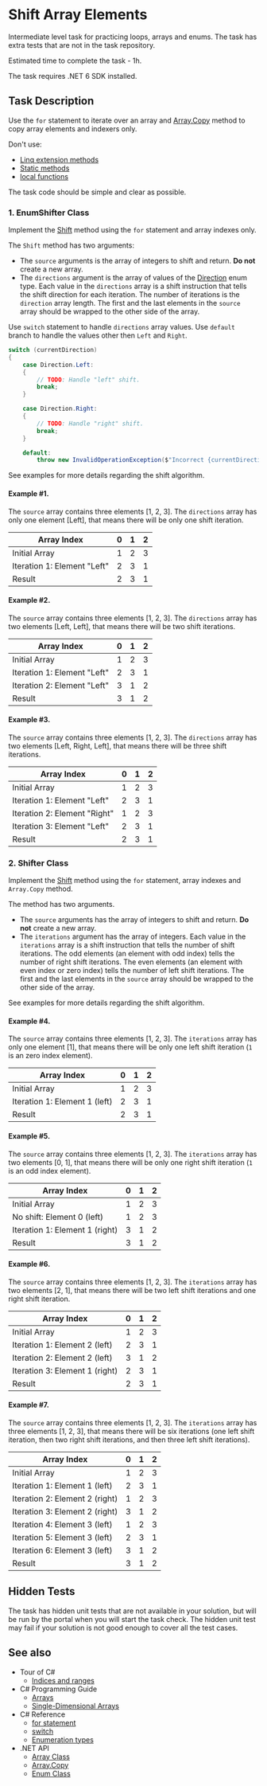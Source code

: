 # Shift Array Elements

Intermediate level task for practicing loops, arrays and enums. The task has extra tests that are not in the task repository.

Estimated time to complete the task - 1h.

The task requires .NET 6 SDK installed.


## Task Description

Use the `for` statement to iterate over an array and [Array.Copy](https://docs.microsoft.com/en-us/dotnet/api/system.array.copy) method to copy array elements and indexers only.

Don't use:
* [Linq extension methods](https://docs.microsoft.com/en-us/dotnet/api/system.linq)
* [Static methods](https://docs.microsoft.com/en-us/dotnet/csharp/programming-guide/classes-and-structs/static-classes-and-static-class-members)
* [local functions](https://docs.microsoft.com/en-us/dotnet/csharp/programming-guide/classes-and-structs/local-functions)

The task code should be simple and clear as possible.


### 1. EnumShifter Class

Implement the [Shift](ShiftArrayElements/EnumShifter.cs#L16) method using the `for` statement and array indexes only.

The `Shift` method has two arguments:
* The `source` arguments is the array of integers to shift and return. **Do not** create a new array.
* The `directions` argument is the array of values of the [Direction](ShiftArrayElements/Direction.cs) enum type. Each value in the `directions` array is a shift instruction that tells the shift direction for each iteration. The number of iterations is the `direction` array length. The first and the last elements in the `source` array should be wrapped to the other side of the array.

Use `switch` statement to handle `directions` array values. Use `default` branch to handle the values other then `Left` and `Right`.

```cs
switch (currentDirection)
{
    case Direction.Left:
    {
        // TODO: Handle "left" shift.
        break;
    }

    case Direction.Right:
    {
        // TODO: Handle "right" shift.
        break;
    }

    default:
        throw new InvalidOperationException($"Incorrect {currentDirection} enum value.");
```

See examples for more details regarding the shift algorithm.


#### Example #1.

The `source` array contains three elements [1, 2, 3]. The `directions` array has only one element [Left], that means there will be only one shift iteration.

| Array Index                  | 0 | 1 | 2 |
|------------------------------|---|---|---|
| Initial Array                | 1 | 2 | 3 |
| Iteration 1: Element "Left"  | 2 | 3 | 1 |
| Result                       | 2 | 3 | 1 |


#### Example #2.

The `source` array contains three elements [1, 2, 3]. The `directions` array has two elements [Left, Left], that means there will be two shift iterations.

| Array Index                  | 0 | 1 | 2 |
|------------------------------|---|---|---|
| Initial Array                | 1 | 2 | 3 |
| Iteration 1: Element "Left"  | 2 | 3 | 1 |
| Iteration 2: Element "Left"  | 3 | 1 | 2 |
| Result                       | 3 | 1 | 2 |


#### Example #3.

The `source` array contains three elements [1, 2, 3]. The `directions` array has two elements [Left, Right, Left], that means there will be three shift iterations.

| Array Index                  | 0 | 1 | 2 |
|------------------------------|---|---|---|
| Initial Array                | 1 | 2 | 3 |
| Iteration 1: Element "Left"  | 2 | 3 | 1 |
| Iteration 2: Element "Right" | 1 | 2 | 3 |
| Iteration 3: Element "Left"  | 2 | 3 | 1 |
| Result                       | 2 | 3 | 1 |


### 2. Shifter Class

Implement the [Shift](ShiftArrayElements/Shifter.cs#L15) method using the `for` statement, array indexes and `Array.Copy` method.

The method has two arguments.
* The `source` arguments has the array of integers to shift and return. **Do not** create a new array.
* The `iterations` argument has the array of integers. Each value in the `iterations` array is a shift instruction that tells the number of shift iterations. The odd elements (an element with odd index) tells the number of right shift iterations. The even elements (an element with even index or zero index) tells the number of left shift iterations. The first and the last elements in the `source` array should be wrapped to the other side of the array.

See examples for more details regarding the shift algorithm.


#### Example #4.

The `source` array contains three elements [1, 2, 3]. The `iterations` array has only one element [1], that means there will be only one left shift iteration (`1` is an zero index element).

| Array Index                     | 0 | 1 | 2 |
|---------------------------------|---|---|---|
| Initial Array                   | 1 | 2 | 3 |
| Iteration 1: Element 1 (left)   | 2 | 3 | 1 |
| Result                          | 2 | 3 | 1 |


#### Example #5.

The `source` array contains three elements [1, 2, 3]. The `iterations` array has two elements [0, 1], that means there will be only one right shift iteration (`1` is an odd index element).

| Array Index                     | 0 | 1 | 2 |
|---------------------------------|---|---|---|
| Initial Array                   | 1 | 2 | 3 |
| No shift: Element 0 (left)      | 1 | 2 | 3 |
| Iteration 1: Element 1 (right)  | 3 | 1 | 2 |
| Result                          | 3 | 1 | 2 |


#### Example #6.

The `source` array contains three elements [1, 2, 3]. The `iterations` array has two elements [2, 1], that means there will be two left shift iterations and one right shift iteration.

| Array Index                     | 0 | 1 | 2 |
|---------------------------------|---|---|---|
| Initial Array                   | 1 | 2 | 3 |
| Iteration 1: Element 2 (left)   | 2 | 3 | 1 |
| Iteration 2: Element 2 (left)   | 3 | 1 | 2 |
| Iteration 3: Element 1 (right)  | 2 | 3 | 1 |
| Result                          | 2 | 3 | 1 |


#### Example #7.

The `source` array contains three elements [1, 2, 3]. The `iterations` array has three elements [1, 2, 3], that means there will be six iterations (one left shift iteration, then two right shift iterations, and then three left shift iterations).

| Array Index                     | 0 | 1 | 2 |
|---------------------------------|---|---|---|
| Initial Array                   | 1 | 2 | 3 |
| Iteration 1: Element 1 (left)   | 2 | 3 | 1 |
| Iteration 2: Element 2 (right)  | 1 | 2 | 3 |
| Iteration 3: Element 2 (right)  | 3 | 1 | 2 |
| Iteration 4: Element 3 (left)   | 1 | 2 | 3 |
| Iteration 5: Element 3 (left)   | 2 | 3 | 1 |
| Iteration 6: Element 3 (left)   | 3 | 1 | 2 |
| Result                          | 3 | 1 | 2 |


## Hidden Tests

The task has hidden unit tests that are not available in your solution, but will be run by the portal when you will start the task check. The hidden unit test may fail if your solution is not good enough to cover all the test cases.


## See also

* Tour of C#
  * [Indices and ranges](https://docs.microsoft.com/en-us/dotnet/csharp/tutorials/ranges-indexes)
* C# Programming Guide
  * [Arrays](https://docs.microsoft.com/en-us/dotnet/csharp/programming-guide/arrays/)
  * [Single-Dimensional Arrays](https://docs.microsoft.com/en-us/dotnet/csharp/programming-guide/arrays/single-dimensional-arrays)
* C# Reference
  * [for statement](https://docs.microsoft.com/en-us/dotnet/csharp/language-reference/keywords/for)
  * [switch](https://docs.microsoft.com/en-us/dotnet/csharp/language-reference/keywords/switch)
  * [Enumeration types](https://docs.microsoft.com/en-us/dotnet/csharp/language-reference/builtin-types/enum)
* .NET API
  * [Array Class](https://docs.microsoft.com/en-us/dotnet/api/system.array)
  * [Array.Copy](https://docs.microsoft.com/en-us/dotnet/api/system.array.copy)
  * [Enum Class](https://docs.microsoft.com/en-us/dotnet/api/system.enum)
